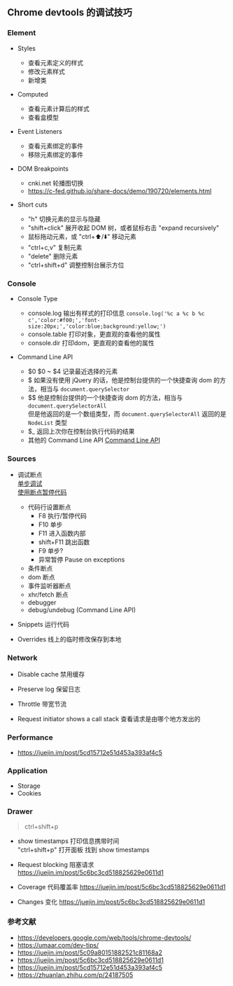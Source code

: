 ## Chrome devtools 的调试技巧

### Element

- Styles

    - 查看元素定义的样式
    - 修改元素样式
    - 新增类

- Computed

    - 查看元素计算后的样式
    - 查看盒模型

- Event Listeners

    - 查看元素绑定的事件
    - 移除元素绑定的事件


- DOM Breakpoints
    - cnki.net 轮播图切换
    - https://c-fed.github.io/share-docs/demo/190720/elements.html


- Short cuts
    - "h" 切换元素的显示与隐藏
    - "shift+click" 展开收起 DOM 树，或者鼠标右击 "expand recursively"
    - 鼠标拖动元素，或 "ctrl+⬆️/⬇️" 移动元素
    - "ctrl+c,v" 复制元素
    - "delete" 删除元素
    - "ctrl+shift+d" 调整控制台展示方位

### Console

- Console Type
    - console.log
    输出有样式的打印信息
    `console.log('%c a %c b %c c','color:#f00;','font-size:20px;','color:blue;background:yellow;')`
    - console.table
    打印对象，更直观的查看他的属性
    - console.dir
    打印dom，更直观的查看他的属性

- Command Line API
    - $0
        $0 ~ $4 记录最近选择的元素
    - $
        如果没有使用 jQuery 的话，他是控制台提供的一个快捷查询 dom 的方法，相当与 `document.querySelector`
    - $$
        他是控制台提供的一个快捷查询 dom 的方法，相当与 `document.querySelectorAll`  
        但是他返回的是一个数组类型，而 `document.querySelectorAll` 返回的是 `NodeList` 类型
    - $_
        返回上次你在控制台执行代码的结果
    - 其他的 Command Line API [Command Line API](https://www.zhihu.com/question/66937268)


### Sources

- 调试断点   
[单步调试](https://jsproxy.ga/-----https://developers.google.com/web/tools/chrome-devtools/javascript/step-code?hl=zh-cn)  
[使用断点暂停代码](https://jsproxy.ga/-----https://developers.google.com/web/tools/chrome-devtools/javascript/breakpoints?hl=zh-cn)  

    - 代码行设置断点
        - F8 执行/暂停代码
        - F10 单步
        - F11 进入函数内部
        - shift+F11 跳出函数
        - F9 单步?
        - 异常暂停 Pause on exceptions
    - 条件断点
    - dom 断点
    - 事件监听器断点
    - xhr/fetch 断点
    - debugger
    - debug/undebug (Command Line API)

- Snippets 运行代码

- Overrides 线上的临时修改保存到本地


### Network
- Disable cache 禁用缓存

- Preserve log 保留日志

- Throttle 带宽节流

- Request initiator shows a call stack 查看请求是由哪个地方发出的


### Performance

- https://juejin.im/post/5cd15712e51d453a393af4c5 

### Application

- Storage
- Cookies

### Drawer
> ctrl+shift+p

- show timestamps 打印信息携带时间  
"ctrl+shift+p" 打开面板 找到 show timestamps

- Request blocking 阻塞请求
  https://juejin.im/post/5c6bc3cd518825629e0611d1

- Coverage 代码覆盖率
  https://juejin.im/post/5c6bc3cd518825629e0611d1

- Changes 变化
  https://juejin.im/post/5c6bc3cd518825629e0611d1


### 参考文献

- https://developers.google.com/web/tools/chrome-devtools/
- https://umaar.com/dev-tips/
- https://juejin.im/post/5c09a80151882521c81168a2
- https://juejin.im/post/5c6bc3cd518825629e0611d1
- https://juejin.im/post/5cd15712e51d453a393af4c5
- https://zhuanlan.zhihu.com/p/24187505

